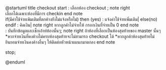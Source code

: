 @startuml
title checkout
start
    : เลือกห้อง checkout ;
    note right   
    เลือกได้เฉพาะห้องที่มีการ checkin
    end note  
  if(มีค่าใช้จ่ายเพิมเติมที่ตกค้างยังไม่แจ้งหรือไม่) then (yes)
    : แจ้งค่าใช้จ่ายเพิ่มเติม|
  else(no)
    endif
    : คิดเงิน| 
    note right
     หากลูกค้าไม่จ่ายให้ กรอกเงินที่จ่ายเป็น 0
    end note  
    : บันทึกข้อมูลและเช็กเอ้าท์ห้องนั้นๆ;
    note right
      ถ้าห้องที่เลือกเป็นห้องสุดท้ายของ master นั้นๆ
      *หากจ่ายเงินที่คงค้างไม่ครบห้องสุดท้ายจะไม่สามารถ checkout ได้
      *หากลูกค้าห้องสุดท้ายไม่ยินยอมจ่ายเงินคงค้างอื่นๆ ให้ติดต่อหัวหน้าแผนกมาตกลง
    end note  

 
stop;


@enduml